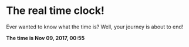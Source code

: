 # The real time clock!

Ever wanted to know what the time is? Well, your journey is about to end!

**The time is Nov 09, 2017, 00:55**